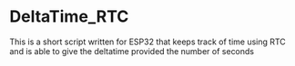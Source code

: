 # DeltaTime_RTC
This is a short script written for ESP32 that keeps track of time using RTC and is able to give the deltatime provided the number of seconds

